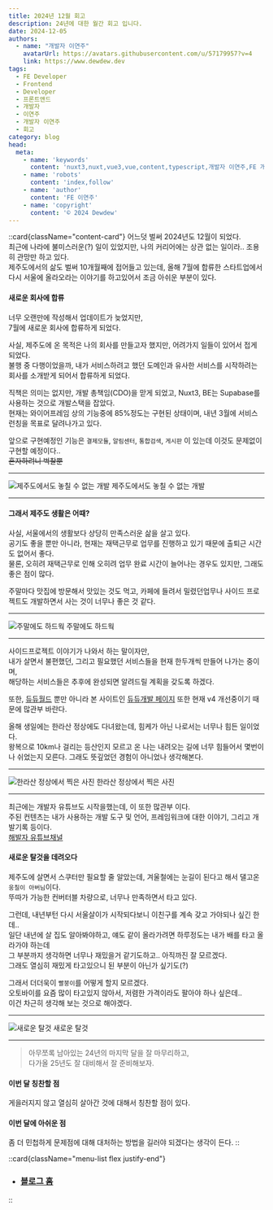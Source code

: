 ```yaml
---
title: 2024년 12월 회고
description: 24년에 대한 월간 회고 입니다.
date: 2024-12-05
authors:
  - name: "개발자 이연주"
    avatarUrl: https://avatars.githubusercontent.com/u/57179957?v=4
    link: https://www.dewdew.dev
tags:
  - FE Developer
  - Frontend
  - Developer
  - 프론트앤드
  - 개발자
  - 이연주
  - 개발자 이연주
  - 회고
category: blog
head:
  meta:
    - name: 'keywords'
      content: 'nuxt3,nuxt,vue3,vue,content,typescript,개발자 이연주,FE 개발자 이연주,개발자회고,퇴사회고'
    - name: 'robots'
      content: 'index,follow'
    - name: 'author'
      content: 'FE 이연주'
    - name: 'copyright'
      content: '© 2024 Dewdew'
---
```


::card{className="content-card"}
어느덧 벌써 2024년도 12월이 되었다.<br>
최근에 나라에 불미스러운(?) 일이 있었지만, 나의 커리어에는 상관 없는 일이라.. 조용히 관망만 하고 있다.<br>
제주도에서의 삶도 벌써 10개월째에 접어들고 있는데, 올해 7월에 합류한 스타트업에서 다시 서울에 올라오라는 이야기를 하고있어서 조금 아쉬운 부분이 있다.

#### 새로운 회사에 합류
너무 오랜만에 작성해서 업데이트가 늦었지만,<br>
7월에 새로운 회사에 합류하게 되었다.

사실, 제주도에 온 목적은 나의 회사를 만들고자 했지만, 어려가지 일들이 있어서 접게 되었다.<br>
불행 중 다행이었을까, 내가 서비스하려고 했던 도메인과 유사한 서비스를 시작하려는 회사를 소개받게 되어서 합류하게 되었다.

직책은 의미는 없지만, 개발 총책임(CDO)을 맏게 되었고, Nuxt3, BE는 Supabase를 사용하는 것으로 개발스택을 잡았다.<br>
현재는 와이어프레임 상의 기능중에 85%정도는 구현된 상태이며, 내년 3월에 서비스 런칭을 목표로 달려나가고 있다.

앞으로 구현예정인 기능은 `결제모듈`, `알림센터`, `통합검색`, `게시판` 이 있는데 이것도 문제없이 구현할 예정이다..<br>
~~혼자하려니 벅찰뿐~~

<hr>

![제주도에서도 놓칠 수 없는 개발](https://api.dewdew.dev/storage/v1/object/public/blog/20241205-1.webp)
<span>제주도에서도 놓칠 수 없는 개발</span>

<hr>

#### 그래서 제주도 생활은 어때?
사실, 서울에서의 생활보다 상당히 만족스러운 삶을 살고 있다.<br>
공기도 좋을 뿐만 아니라, 현재는 재택근무로 업무를 진행하고 있기 때문에 출퇴근 시간도 없어서 좋다.<br>
물론, 오히려 재택근무로 인해 오히려 업무 완료 시간이 늘어나는 경우도 있지만, 그래도 좋은 점이 많다.

주말마다 맛집에 방문해서 맛있는 것도 먹고, 카페에 들려서 밀렸던업무나 사이드 프로젝트도 개발하면서 사는 것이 너무나 좋은 것 같다.

<hr>

![주말에도 하드웍](https://api.dewdew.dev/storage/v1/object/public/blog/20241205-2.webp)
<span>주말에도 하드웍</span>

<hr>

사이드프로젝트 이야기가 나와서 하는 말이자만,<br>
내가 살면서 불편했던, 그리고 필요했던 서비스들을 현재 한두개씩 만들어 나가는 중이며,<br>
해당하는 서비스들은 추후에 완성되면 알려드릴 계획을 갖도록 하겠다.

또한, [듀듀월드](https://www.dewdew.world) 뿐만 아니라 본 사이트인 [듀듀개발 페이지](https://www.dewdew.dev) 또한 현재 v4 개선중이기 때문에 많관부 바란다.

올해 생일에는 한라산 정상에도 다녀왔는데, 힘케가 아닌 나로서는 너무나 힘든 일이었다.<br>
왕복으로 10km나 걸리는 등산인지 모르고 온 나는 내려오는 길에 너무 힘들어서 몇번이나 쉬었는지 모른다.
그래도 뜻깊었던 경험이 아니었나 생각해본다.

<hr>

![한라산 정상에서 찍은 사진](https://api.dewdew.dev/storage/v1/object/public/blog/20241205-4.webp)
<span>한라산 정상에서 찍은 사진</span>

<hr>

최근에는 개발자 유튜브도 시작을했는데, 이 또한 많관부 이다.<br>
주된 컨텐츠는 내가 사용하는 개발 도구 및 언어, 프레임워크에 대한 이야기, 그리고 개발기록 등이다.<br>
[해발자 유튜브채널](https://www.youtube.com/channel/UC0r0_AA_39ukz_8lgXy5SZg) 

#### 새로운 탈것을 데려오다
제주도에 살면서 스쿠터만 필요할 줄 알았는데, 겨울철에는 눈길이 된다고 해서 댈고온 `웅칠이 아버님`이다.<br>
뚜따가 가능한 컨버터블 차량으로, 너무나 만족하면서 타고 있다.

그런데, 내년부턴 다시 서울살이가 시작되다보니 이친구를 계속 갖고 가야되나 싶긴 한데..<br>
일단 내년에 살 집도 알아봐야하고, 얘도 같이 올라가려면 하루정도는 내가 배를 타고 올라가야 하는데<br>
그 부분까지 생각하면 너무나 재밌을거 같기도하고.. 아직까진 잘 모르겠다.<br>
그래도 열심히 재밌게 타고있으니 된 부분이 아닌가 싶기도(?)

그래서 더더욱이 `빨붕이`를 어떻게 할지 모르겠다.<br>
오토바이를 요즘 많이 타고있지 않아서, 저렴한 가격이라도 팔아야 하나 싶은데..<br>
이건 차근히 생각해 보는 것으로 해야겠다.

<hr>

![새로운 탈것](https://api.dewdew.dev/storage/v1/object/public/blog/20241205-3.webp)
<span>새로운 탈것</span>

<hr>

> 아무쪼록 남아있는 24년의 마지막 달을 잘 마무리하고,<br>
> 다가올 25년도 잘 대비해서 잘 준비해보자.

#### 이번 달 칭찬할 점
게을러지지 않고 열심히 살아간 것에 대해서 칭찬할 점이 있다.

#### 이번 달에 아쉬운 점
좀 더 민첩하게 문제점에 대해 대처하는 방법을 길러야 되겠다는 생각이 든다.
::

::card{className="menu-list flex justify-end"}
- ### [블로그 홈](/blog)
::
